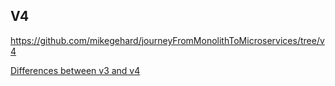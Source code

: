 ## V4

https://github.com/mikegehard/journeyFromMonolithToMicroservices/tree/v4

[Differences between v3 and v4](https://github.com/mikegehard/journeyFromMonolithToMicroservices/compare/v3...v4)
